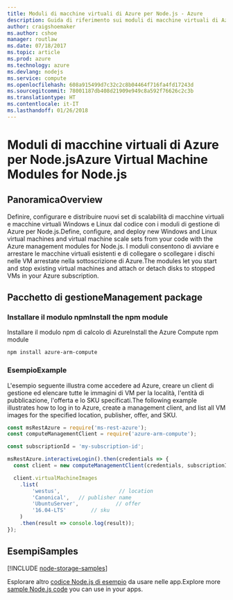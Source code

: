 ```yaml
---
title: Moduli di macchine virtuali di Azure per Node.js - Azure
description: Guida di riferimento sui moduli di macchine virtuali di Azure per Node.js
author: craigshoemaker
ms.author: cshoe
manager: routlaw
ms.date: 07/18/2017
ms.topic: article
ms.prod: azure
ms.technology: azure
ms.devlang: nodejs
ms.service: compute
ms.openlocfilehash: 608a915499d7c32c2c8b04464f716fa4fd17243d
ms.sourcegitcommit: 78001187db408d21909e949c8a592f76626c2c3b
ms.translationtype: HT
ms.contentlocale: it-IT
ms.lasthandoff: 01/26/2018
---
```

# <a name="azure-virtual-machine-modules-for-nodejs"></a><span data-ttu-id="90d98-103">Moduli di macchine virtuali di Azure per Node.js</span><span class="sxs-lookup"><span data-stu-id="90d98-103">Azure Virtual Machine Modules for Node.js</span></span>

## <a name="overview"></a><span data-ttu-id="90d98-104">Panoramica</span><span class="sxs-lookup"><span data-stu-id="90d98-104">Overview</span></span>

<span data-ttu-id="90d98-105">Definire, configurare e distribuire nuovi set di scalabilità di macchine virtuali e macchine virtuali Windows e Linux dal codice con i moduli di gestione di Azure per Node.js.</span><span class="sxs-lookup"><span data-stu-id="90d98-105">Define, configure, and deploy new Windows and Linux virtual machines and virtual machine scale sets from your code with the Azure management modules for Node.js.</span></span> <span data-ttu-id="90d98-106">I moduli consentono di avviare e arrestare le macchine virtuali esistenti e di collegare o scollegare i dischi nelle VM arrestate nella sottoscrizione di Azure.</span><span class="sxs-lookup"><span data-stu-id="90d98-106">The modules let you start and stop existing virtual machines and attach or detach disks to stopped VMs in your Azure subscription.</span></span>

## <a name="management-package"></a><span data-ttu-id="90d98-107">Pacchetto di gestione</span><span class="sxs-lookup"><span data-stu-id="90d98-107">Management package</span></span>

### <a name="install-the-npm-module"></a><span data-ttu-id="90d98-108">Installare il modulo npm</span><span class="sxs-lookup"><span data-stu-id="90d98-108">Install the npm module</span></span>

<span data-ttu-id="90d98-109">Installare il modulo npm di calcolo di Azure</span><span class="sxs-lookup"><span data-stu-id="90d98-109">Install the Azure Compute npm module</span></span>

```bash
npm install azure-arm-compute
```   

### <a name="example"></a><span data-ttu-id="90d98-110">Esempio</span><span class="sxs-lookup"><span data-stu-id="90d98-110">Example</span></span>

<span data-ttu-id="90d98-111">L'esempio seguente illustra come accedere ad Azure, creare un client di gestione ed elencare tutte le immagini di VM per la località, l'entità di pubblicazione, l'offerta e lo SKU specificati.</span><span class="sxs-lookup"><span data-stu-id="90d98-111">The following example illustrates how to log in to Azure, create a management client, and list all VM images for the specified location, publisher, offer, and SKU.</span></span>

```javascript
const msRestAzure = require('ms-rest-azure');
const computeManagementClient = require('azure-arm-compute');

const subscriptionId = 'my-subscription-id';

msRestAzure.interactiveLogin().then(credentials => {
  const client = new computeManagementClient(credentials, subscriptionId);

  client.virtualMachineImages
    .list(
        'westus',                   // location
        'Canonical',   // publisher name
        'UbuntuServer',            // offer
        '16.04-LTS'        // sku
    )
    .then(result => console.log(result));
});
```

## <a name="samples"></a><span data-ttu-id="90d98-112">Esempi</span><span class="sxs-lookup"><span data-stu-id="90d98-112">Samples</span></span>

[!INCLUDE [node-storage-samples](../docs-ref-conceptual/includes/virtualmachines-samples.md)]

<span data-ttu-id="90d98-113">Esplorare altro [codice Node.js di esempio](https://azure.microsoft.com/resources/samples/?platform=nodejs) da usare nelle app.</span><span class="sxs-lookup"><span data-stu-id="90d98-113">Explore more [sample Node.js code](https://azure.microsoft.com/resources/samples/?platform=nodejs) you can use in your apps.</span></span>
